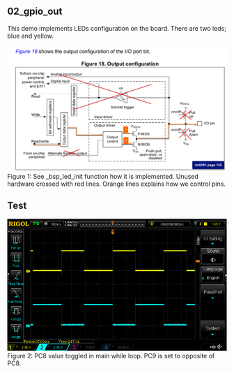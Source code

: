 ## 02_gpio_out

This demo implements LEDs configuration on the board. There are two leds; blue and yellow.

![gpioOut](./doc/gpioOut.png "gpioOut")  
Figure 1: See _bsp_led_init function how it is implemented. Unused hardware crossed with red lines. Orange lines explains how we control pins.

## Test
![gpioOutTest](./doc/DS1Z_QuickPrint1.png "gpioOutTest")  
Figure 2: PC8 value toggled in main while loop. PC9 is set to opposite of PC8.